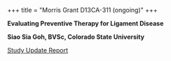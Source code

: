 +++
title = "Morris Grant D13CA-311 (ongoing)"
+++

**Evaluating Preventive Therapy for Ligament Disease**

**Siao Sia Goh, BVSc, Colorado State University**

[Study Update Report](</files/D13CA-311 update.pdf>)
